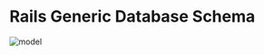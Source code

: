 # Rails Generic Database Schema


![model](https://raw.github.com/jeradphelps/generic_schema/master/diagrams/2014-01-30.png)
